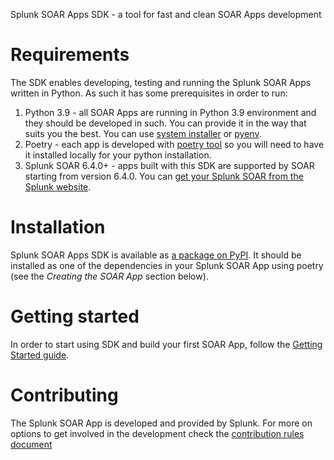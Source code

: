 Splunk SOAR Apps SDK - a tool for fast and clean SOAR Apps development

# Requirements

The SDK enables developing, testing and running the Splunk SOAR Apps written in Python. As such
it has some prerequisites in order to run:

1. Python 3.9 - all SOAR Apps are running in Python 3.9 environment and they should be developed in such.
  You can provide it in the way that suits you the best. You can use [system installer](https://www.python.org/downloads)
  or [pyenv](https://github.com/pyenv/pyenv).
1. Poetry - each app is developed with [poetry tool](https://python-poetry.org/) so you will need to have it installed locally for your python installation.
1. Splunk SOAR 6.4.0+ - apps built with this SDK are supported by SOAR starting from version 6.4.0.  You can [get your Splunk SOAR from the Splunk website](https://www.splunk.com/en_us/products/splunk-security-orchestration-and-automation.html).

# Installation

Splunk SOAR Apps SDK is available as [a package on PyPI](MISSING_LINK). It should be installed
as one of the dependencies in your Splunk SOAR App using poetry (see the _Creating the SOAR App_ section below).

# Getting started

In order to start using SDK and build your first SOAR App, follow the [Getting Started guide](/docs/getting_started.md).


# Contributing

The Splunk SOAR App is developed and provided by Splunk. For more on options to get involved in the development
check the [contribution rules document](/CONTRIBUTING.md)
